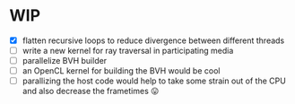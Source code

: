 # WIP
- [X] flatten recursive loops to reduce divergence between different threads
- [ ] write a new kernel for ray traversal in participating media
- [ ] parallelize BVH builder
- [ ] an OpenCL kernel for building the BVH would be cool
- [ ] parallizing the host code would help to take some strain out of the CPU and also decrease the frametimes  :stuck_out_tongue:
